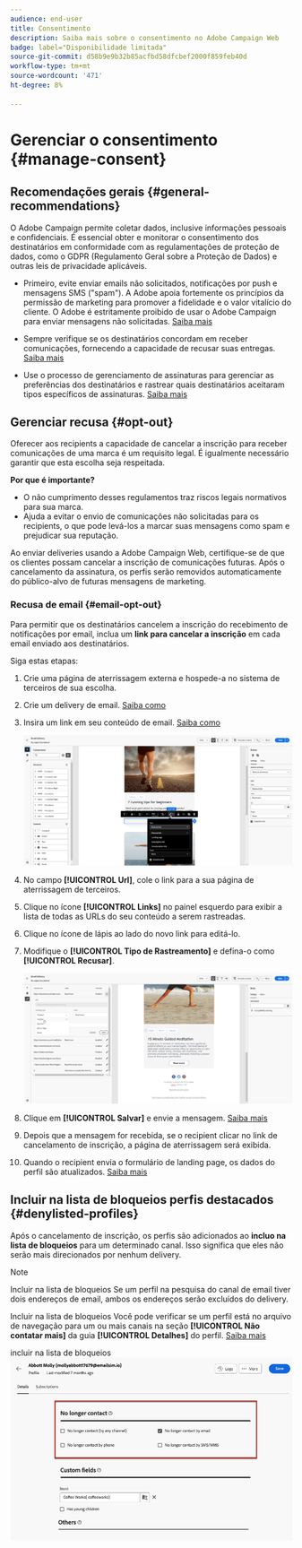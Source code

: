 ```yaml
---
audience: end-user
title: Consentimento
description: Saiba mais sobre o consentimento no Adobe Campaign Web
badge: label="Disponibilidade limitada"
source-git-commit: d58b9e9b32b85acfbd58dfcbef2000f859feb40d
workflow-type: tm+mt
source-wordcount: '471'
ht-degree: 8%

---
```


# Gerenciar o consentimento {#manage-consent}

## Recomendações gerais {#general-recommendations}

O Adobe Campaign permite coletar dados, inclusive informações pessoais e confidenciais. É essencial obter e monitorar o consentimento dos destinatários em conformidade com as regulamentações de proteção de dados, como o GDPR (Regulamento Geral sobre a Proteção de Dados) e outras leis de privacidade aplicáveis.

* Primeiro, evite enviar emails não solicitados, notificações por push e mensagens SMS (&quot;spam&quot;). A Adobe apoia fortemente os princípios da permissão de marketing para promover a fidelidade e o valor vitalício do cliente. O Adobe é estritamente proibido de usar o Adobe Campaign para enviar mensagens não solicitadas. [Saiba mais](#denylisted-profiles)

* Sempre verifique se os destinatários concordam em receber comunicações, fornecendo a capacidade de recusar suas entregas<!-- and keep honoring opt-out requests as quickly as possible-->. [Saiba mais](#opt-out)

* Use o processo de gerenciamento de assinaturas para gerenciar as preferências dos destinatários e rastrear quais destinatários aceitaram tipos específicos de assinaturas. [Saiba mais](../../delivery/using/about-services-and-subscriptions.md)

## Gerenciar recusa {#opt-out}

Oferecer aos recipients a capacidade de cancelar a inscrição para receber comunicações de uma marca é um requisito legal. É igualmente necessário garantir que esta escolha seja respeitada. <!--Learn more about the applicable legislation in the [Adobe Campaign Classic v7 documentation](https://experienceleague.adobe.com/docs/campaign-classic/using/getting-started/privacy/privacy-and-recommendations.html?lang=pt-BR#privacy-regulations){target="_blank"}.-->

**Por que é importante?**

* O não cumprimento desses regulamentos traz riscos legais normativos para sua marca.
* Ajuda a evitar o envio de comunicações não solicitadas para os recipients, o que pode levá-los a marcar suas mensagens como spam e prejudicar sua reputação.

Ao enviar deliveries usando a Adobe Campaign Web, certifique-se de que os clientes possam cancelar a inscrição de comunicações futuras. Após o cancelamento da assinatura, os perfis serão removidos automaticamente do público-alvo de futuras mensagens de marketing.

### Recusa de email {#email-opt-out}

Para permitir que os destinatários cancelem a inscrição do recebimento de notificações por email, inclua um **link para cancelar a inscrição** em cada email enviado aos destinatários.

Siga estas etapas:

1. Crie uma página de aterrissagem externa e hospede-a no sistema de terceiros de sua escolha.

1. Crie um delivery de email. [Saiba como](../email/create-email.md)

1. Insira um link em seu conteúdo de email. [Saiba como](../email/message-tracking.md#insert-links)

   ![Inserir link no conteúdo do email](../email/assets/message-tracking-insert-link.png)

1. No campo **[!UICONTROL Url]**, cole o link para a sua página de aterrissagem de terceiros.

1. Clique no ícone **[!UICONTROL Links]** no painel esquerdo para exibir a lista de todas as URLs do seu conteúdo a serem rastreadas.

1. Clique no ícone de lápis ao lado do novo link para editá-lo.

1. Modifique o **[!UICONTROL Tipo de Rastreamento]** e defina-o como **[!UICONTROL Recusar]**.

   ![Editar tipo de rastreamento para recusa](../email/assets/message-tracking-edit-a-link.png)

1. Clique em **[!UICONTROL Salvar]** e envie a mensagem. [Saiba mais](../monitor/prepare-send.md)

1. Depois que a mensagem for recebida, se o recipient clicar no link de cancelamento de inscrição, a página de aterrissagem será exibida.

1. Quando o recipient envia o formulário de landing page, os dados do perfil são atualizados. [Saiba mais](#denylisted-profiles)

<!--Any other option available such as one-click opt-out link or List-Unsubscribe (to include an unsubscribe link in the email header) to enable opt-out in a delivery?-->

## Incluir na lista de bloqueios perfis destacados {#denylisted-profiles}

Após o cancelamento de inscrição, os perfis são adicionados ao **incluo na lista de bloqueios** para um determinado canal. Isso significa que eles não serão mais direcionados por nenhum delivery.

>[!NOTE]
>
>Incluir na lista de bloqueios Se um perfil na pesquisa do canal de email tiver dois endereços de email, ambos os endereços serão excluídos do delivery.

Incluir na lista de bloqueios Você pode verificar se um perfil está no arquivo de navegação para um ou mais canais na seção **[!UICONTROL Não contatar mais]** da guia **[!UICONTROL Detalhes]** do perfil. [Saiba mais](../audience/about-recipients.md#access)

incluir na lista de bloqueios ![Verificar status da pesquisa em detalhes do perfil](assets/profile-no-longer-contact.png)

<!--Denylisted status on quarantine list

Additionally, when recipients report your message as spam, or reply to an SMS message with a keyword such as "STOP", their address or phone number is quarantined with the **[!UICONTROL Denylisted]** status. Their profile is updated accordingly.

QUESTION: When a user marks an email as spam, is the profile's No longer contact section also updated? Apparently no (not the same = quarantine vs denylist)

>[!NOTE]
>
>The **[!UICONTROL Denylisted]** status refers to the address only, the profile is not on the denylist, so that the user continues receiving SMS messages and push notifications.

Learn more about Feedback loops in the [Delivery Best Practices Guide](https://experienceleague.adobe.com/docs/deliverability-learn/deliverability-best-practice-guide/transition-process/infrastructure.html?lang=pt-BR#feedback-loops){target="_blank"}.

Learn more about quarantine in the [Campaign v8 (client console) documentation](https://experienceleague.adobe.com/docs/campaign/campaign-v8/send/failures/quarantines.html?lang=pt-BR#non-deliverable-bounces){target="_blank"}.-->